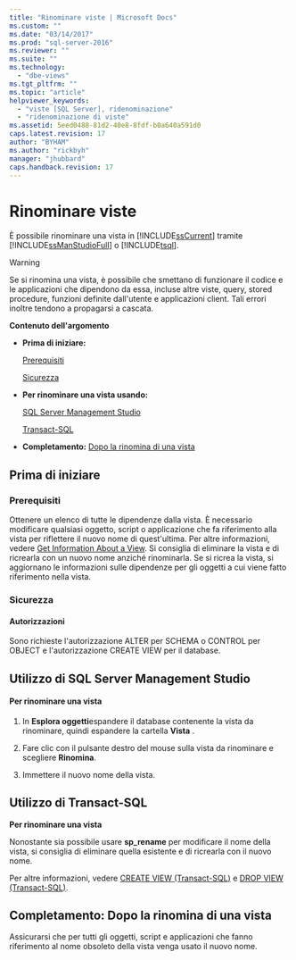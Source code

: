 ```yaml
---
title: "Rinominare viste | Microsoft Docs"
ms.custom: ""
ms.date: "03/14/2017"
ms.prod: "sql-server-2016"
ms.reviewer: ""
ms.suite: ""
ms.technology: 
  - "dbe-views"
ms.tgt_pltfrm: ""
ms.topic: "article"
helpviewer_keywords: 
  - "viste [SQL Server], ridenominazione"
  - "ridenominazione di viste"
ms.assetid: 5eed0488-81d2-40e8-8fdf-b0a640a591d0
caps.latest.revision: 17
author: "BYHAM"
ms.author: "rickbyh"
manager: "jhubbard"
caps.handback.revision: 17
---
```

# Rinominare viste
  È possibile rinominare una vista in [!INCLUDE[ssCurrent](../../includes/sscurrent-md.md)] tramite [!INCLUDE[ssManStudioFull](../../includes/ssmanstudiofull-md.md)] o [!INCLUDE[tsql](../../includes/tsql-md.md)].  
  
> [!WARNING]  
>  Se si rinomina una vista, è possibile che smettano di funzionare il codice e le applicazioni che dipendono da essa, incluse altre viste, query, stored procedure, funzioni definite dall'utente e applicazioni client. Tali errori inoltre tendono a propagarsi a cascata.  
  
 **Contenuto dell'argomento**  
  
-   **Prima di iniziare:**  
  
     [Prerequisiti](#Prerequisites)  
  
     [Sicurezza](#Security)  
  
-   **Per rinominare una vista usando:**  
  
     [SQL Server Management Studio](#SSMSProcedure)  
  
     [Transact-SQL](#TsqlProcedure)  
  
-   **Completamento:**  [Dopo la rinomina di una vista](#FollowUp)  
  
##  <a name="BeforeYouBegin"></a> Prima di iniziare  
  
###  <a name="Prerequisites"></a> Prerequisiti  
 Ottenere un elenco di tutte le dipendenze dalla vista. È necessario modificare qualsiasi oggetto, script o applicazione che fa riferimento alla vista per riflettere il nuovo nome di quest'ultima. Per altre informazioni, vedere [Get Information About a View](../../relational-databases/views/get-information-about-a-view.md). Si consiglia di eliminare la vista e di ricrearla con un nuovo nome anziché rinominarla. Se si ricrea la vista, si aggiornano le informazioni sulle dipendenze per gli oggetti a cui viene fatto riferimento nella vista.  
  
###  <a name="Security"></a> Sicurezza  
  
####  <a name="Permissions"></a> Autorizzazioni  
 Sono richieste l'autorizzazione ALTER per SCHEMA o CONTROL per OBJECT e l'autorizzazione CREATE VIEW per il database.  
  
##  <a name="SSMSProcedure"></a> Utilizzo di SQL Server Management Studio  
  
#### Per rinominare una vista  
  
1.  In **Esplora oggetti**espandere il database contenente la vista da rinominare, quindi espandere la cartella **Vista** .  
  
2.  Fare clic con il pulsante destro del mouse sulla vista da rinominare e scegliere **Rinomina**.  
  
3.  Immettere il nuovo nome della vista.  
  
##  <a name="TsqlProcedure"></a> Utilizzo di Transact-SQL  
 **Per rinominare una vista**  
  
 Nonostante sia possibile usare **sp_rename** per modificare il nome della vista, si consiglia di eliminare quella esistente e di ricrearla con il nuovo nome.  
  
 Per altre informazioni, vedere [CREATE VIEW &#40;Transact-SQL&#41;](../../t-sql/statements/create-view-transact-sql.md) e [DROP VIEW &#40;Transact-SQL&#41;](../../t-sql/statements/drop-view-transact-sql.md).  
  
##  <a name="FollowUp"></a> Completamento: Dopo la rinomina di una vista  
 Assicurarsi che per tutti gli oggetti, script e applicazioni che fanno riferimento al nome obsoleto della vista venga usato il nuovo nome.  
  
  
